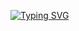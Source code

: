 [![Typing SVG](https://readme-typing-svg.demolab.com?font=Fira+Code&pause=1000&color=CFBBF7&center=true&vCenter=true&repeat=true&width=435&lines=(almost)+a+full+stack+developer)](https://git.io/typing-svg)
